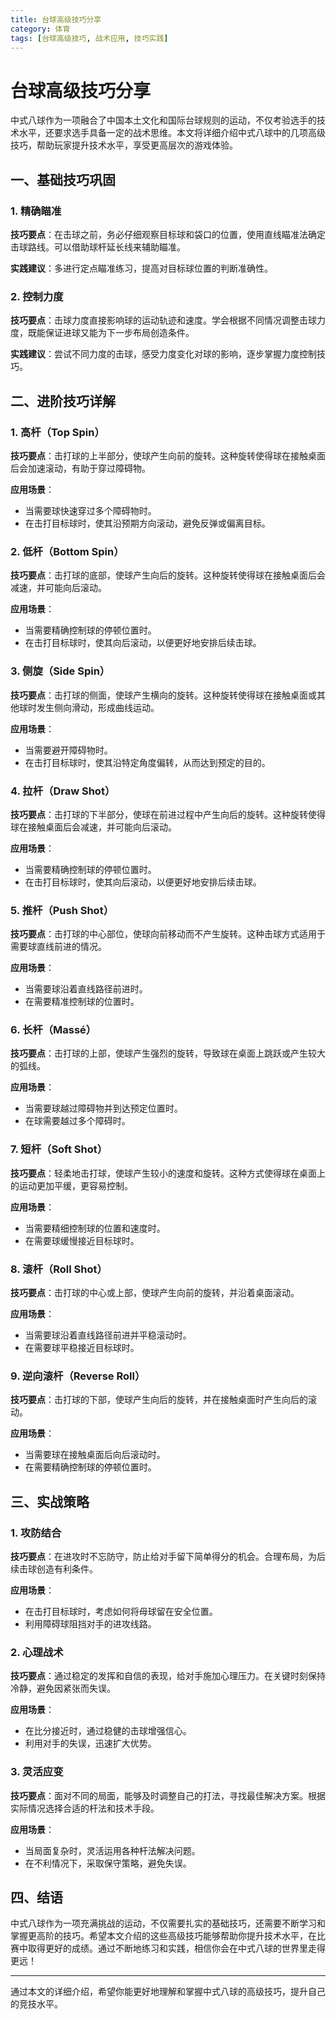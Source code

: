 ```yaml
---
title: 台球高级技巧分享
category: 体育
tags: [台球高级技巧, 战术应用, 技巧实践]
---
```

# 台球高级技巧分享

中式八球作为一项融合了中国本土文化和国际台球规则的运动，不仅考验选手的技术水平，还要求选手具备一定的战术思维。本文将详细介绍中式八球中的几项高级技巧，帮助玩家提升技术水平，享受更高层次的游戏体验。

## 一、基础技巧巩固

### 1. 精确瞄准

**技巧要点**：在击球之前，务必仔细观察目标球和袋口的位置，使用直线瞄准法确定击球路线。可以借助球杆延长线来辅助瞄准。

**实践建议**：多进行定点瞄准练习，提高对目标球位置的判断准确性。

### 2. 控制力度

**技巧要点**：击球力度直接影响球的运动轨迹和速度。学会根据不同情况调整击球力度，既能保证进球又能为下一步布局创造条件。

**实践建议**：尝试不同力度的击球，感受力度变化对球的影响，逐步掌握力度控制技巧。

## 二、进阶技巧详解

### 1. 高杆（Top Spin）

**技巧要点**：击打球的上半部分，使球产生向前的旋转。这种旋转使得球在接触桌面后会加速滚动，有助于穿过障碍物。

**应用场景**：

- 当需要球快速穿过多个障碍物时。
- 在击打目标球时，使其沿预期方向滚动，避免反弹或偏离目标。

### 2. 低杆（Bottom Spin）

**技巧要点**：击打球的底部，使球产生向后的旋转。这种旋转使得球在接触桌面后会减速，并可能向后滚动。

**应用场景**：

- 当需要精确控制球的停顿位置时。
- 在击打目标球时，使其向后滚动，以便更好地安排后续击球。

### 3. 侧旋（Side Spin）

**技巧要点**：击打球的侧面，使球产生横向的旋转。这种旋转使得球在接触桌面或其他球时发生侧向滑动，形成曲线运动。

**应用场景**：

- 当需要避开障碍物时。
- 在击打目标球时，使其沿特定角度偏转，从而达到预定的目的。

### 4. 拉杆（Draw Shot）

**技巧要点**：击打球的下半部分，使球在前进过程中产生向后的旋转。这种旋转使得球在接触桌面后会减速，并可能向后滚动。

**应用场景**：

- 当需要精确控制球的停顿位置时。
- 在击打目标球时，使其向后滚动，以便更好地安排后续击球。

### 5. 推杆（Push Shot）

**技巧要点**：击打球的中心部位，使球向前移动而不产生旋转。这种击球方式适用于需要球直线前进的情况。

**应用场景**：

- 当需要球沿着直线路径前进时。
- 在需要精准控制球的位置时。

### 6. 长杆（Massé）

**技巧要点**：击打球的上部，使球产生强烈的旋转，导致球在桌面上跳跃或产生较大的弧线。

**应用场景**：

- 当需要球越过障碍物并到达预定位置时。
- 在球需要越过多个障碍时。

### 7. 短杆（Soft Shot）

**技巧要点**：轻柔地击打球，使球产生较小的速度和旋转。这种方式使得球在桌面上的运动更加平缓，更容易控制。

**应用场景**：

- 当需要精细控制球的位置和速度时。
- 在需要球缓慢接近目标球时。

### 8. 滚杆（Roll Shot）

**技巧要点**：击打球的中心或上部，使球产生向前的旋转，并沿着桌面滚动。

**应用场景**：

- 当需要球沿着直线路径前进并平稳滚动时。
- 在需要球平稳接近目标球时。

### 9. 逆向滚杆（Reverse Roll）

**技巧要点**：击打球的下部，使球产生向后的旋转，并在接触桌面时产生向后的滚动。

**应用场景**：

- 当需要球在接触桌面后向后滚动时。
- 在需要精确控制球的停顿位置时。

## 三、实战策略

### 1. 攻防结合

**技巧要点**：在进攻时不忘防守，防止给对手留下简单得分的机会。合理布局，为后续击球创造有利条件。

**应用场景**：

- 在击打目标球时，考虑如何将母球留在安全位置。
- 利用障碍球阻挡对手的进攻线路。

### 2. 心理战术

**技巧要点**：通过稳定的发挥和自信的表现，给对手施加心理压力。在关键时刻保持冷静，避免因紧张而失误。

**应用场景**：

- 在比分接近时，通过稳健的击球增强信心。
- 利用对手的失误，迅速扩大优势。

### 3. 灵活应变

**技巧要点**：面对不同的局面，能够及时调整自己的打法，寻找最佳解决方案。根据实际情况选择合适的杆法和技术手段。

**应用场景**：

- 当局面复杂时，灵活运用各种杆法解决问题。
- 在不利情况下，采取保守策略，避免失误。

## 四、结语

中式八球作为一项充满挑战的运动，不仅需要扎实的基础技巧，还需要不断学习和掌握更高阶的技巧。希望本文介绍的这些高级技巧能够帮助你提升技术水平，在比赛中取得更好的成绩。通过不断地练习和实践，相信你会在中式八球的世界里走得更远！

---

通过本文的详细介绍，希望你能更好地理解和掌握中式八球的高级技巧，提升自己的竞技水平。
